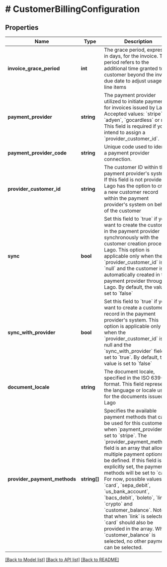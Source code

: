 # # CustomerBillingConfiguration

## Properties

Name | Type | Description | Notes
------------ | ------------- | ------------- | -------------
**invoice_grace_period** | **int** | The grace period, expressed in days, for the invoice. This period refers to the additional time granted to the customer beyond the invoice due date to adjust usage and line items | [optional]
**payment_provider** | **string** | The payment provider utilized to initiate payments for invoices issued by Lago. Accepted values: &#x60;stripe&#x60;, &#x60;adyen&#x60;, &#x60;gocardless&#x60; or null. This field is required if you intend to assign a &#x60;provider_customer_id&#x60;. | [optional]
**payment_provider_code** | **string** | Unique code used to identify a payment provider connection. | [optional]
**provider_customer_id** | **string** | The customer ID within the payment provider&#39;s system. If this field is not provided, Lago has the option to create a new customer record within the payment provider&#39;s system on behalf of the customer | [optional]
**sync** | **bool** | Set this field to &#x60;true&#x60; if you want to create the customer in the payment provider synchronously with the customer creation process in Lago. This option is applicable only when the &#x60;provider_customer_id&#x60; is &#x60;null&#x60; and the customer is automatically created in the payment provider through Lago. By default, the value is set to &#x60;false&#x60; | [optional]
**sync_with_provider** | **bool** | Set this field to &#x60;true&#x60; if you want to create a customer record in the payment provider&#39;s system. This option is applicable only when the &#x60;provider_customer_id&#x60; is null and the &#x60;sync_with_provider&#x60; field is set to &#x60;true&#x60;. By default, the value is set to &#x60;false&#x60; | [optional]
**document_locale** | **string** | The document locale, specified in the ISO 639-1 format. This field represents the language or locale used for the documents issued by Lago | [optional]
**provider_payment_methods** | **string[]** | Specifies the available payment methods that can be used for this customer when &#x60;payment_provider&#x60; is set to &#x60;stripe&#x60;. The &#x60;provider_payment_methods&#x60; field is an array that allows multiple payment options to be defined. If this field is not explicitly set, the payment methods will be set to &#x60;card&#x60;. For now, possible values are &#x60;card&#x60;, &#x60;sepa_debit&#x60;, &#x60;us_bank_account&#x60;, &#x60;bacs_debit&#x60;, &#x60;boleto&#x60;, &#x60;link&#x60;, &#x60;crypto&#x60; and &#x60;customer_balance&#x60;. Note that when &#x60;link&#x60; is selected, &#x60;card&#x60; should also be provided in the array. When &#x60;customer_balance&#x60; is selected, no other payment can be selected. | [optional]

[[Back to Model list]](../../README.md#models) [[Back to API list]](../../README.md#endpoints) [[Back to README]](../../README.md)
